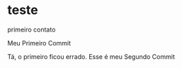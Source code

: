 # teste
primeiro contato

Meu Primeiro Commit

Tá, o primeiro ficou errado. Esse é meu Segundo Commit

